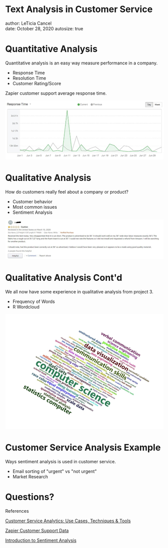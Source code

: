 Text Analysis in Customer Service
========================================================
author: LeTicia Cancel  
date: October 28, 2020
autosize: true



Quantitative Analysis
========================================================
Quantitative analysis is an easy way measure performance in a company.

- Response Time
- Resolution Time
- Customer Rating/Score

Zapier customer support average response time.

![Average Response Time](zapierAvgResponseTime.jpg)


Qualitative Analysis
========================================================
How do customers really feel about a company or product?

- Customer behavior
- Most common issues
- Sentiment Analysis

![Amazon Review](amazonreview.JPG)

Qualitative Analysis Cont'd 
========================================================
We all now have some experience in qualitative analysis from project 3. 

- Frequency of Words
- R Wordcloud

![Wordcloud](wordcloud.JPG)


Customer Service Analysis Example
========================================================
Ways sentiment analysis is used in customer service.

- Email sorting of "urgent" vs "not urgent"
- Market Research



Questions?
========================================================

References   

[Customer Service Analytics: Use Cases, Techniques & Tools](https://monkeylearn.com/blog/customer-service-analytics/)

[Zapier Customer Support Data](https://zapier.com/learn/customer-support/customer-support-data/#average-response-time)

[Introduction to Sentiment Analysis](https://algorithmia.com/blog/introduction-sentiment-analysis)

